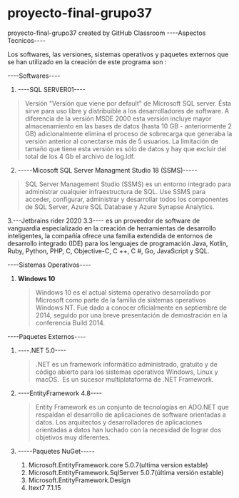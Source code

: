 # proyecto-final-grupo37
proyecto-final-grupo37 created by GitHub Classroom
----Aspectos Tecnicos----

Los softwares, las versiones, sistemas operativos y paquetes externos que se han utilizado en la creación de este programa son :

----Softwares----

 1. ----SQL SERVER01----
   
> Versión "Versión que viene por default" de Microsoft SQL server. Ésta sirve para uso libre y distribuible a los desarrolladores de software. A diferencia de la versión MSDE 2000 esta versión incluye mayor almacenamiento en las bases de datos (hasta 10 GB - anteriormente 2 GB) adicionalmente elimina el proceso de sobrecarga que generaba la versión anterior al conectarse más de 5 usuarios. La limitación de tamaño que tiene esta versión es sólo de datos y hay que excluir del total de los 4 Gb el archivo de log.ldf.

2. -----Micosoft SQL Server Managment Studio 18 (SSMS)-----
>SQL Server Management Studio (SSMS) es un entorno integrado para administrar cualquier infraestructura de SQL. Use SSMS para acceder, configurar, administrar y desarrollar todos los componentes de SQL Server, Azure SQL Database y Azure Synapse Analytics. 

3.---Jetbrains rider 2020 3.3----
es un proveedor de software de vanguardia especializado en la creación de herramientas de desarrollo inteligentes, la compañía ofrece una familia extendida de entornos de desarrollo integrado (IDE) para los lenguajes de programación Java, Kotlin, Ruby, Python, PHP, C, Objective-C, C ++, C #, Go,​ JavaScript y SQL.
  

----Sistemas Operativos----

1. **Windows 10**
    >Windows 10 es el actual sistema operativo desarrollado por Microsoft como parte de la familia de sistemas operativos Windows NT.​ Fue dado a conocer oficialmente en septiembre de 2014, seguido por una breve presentación de demostración en la conferencia Build 2014.

----Paquetes Externos----

1. ----.NET 5.0----
   >.NET es un framework informático administrado, gratuito y de código abierto para los sistemas operativos Windows, Linux y macOS. ​ Es un sucesor multiplataforma de .NET Framework.​​

2. ----EntityFramework 4.8----
   >Entity Framework es un conjunto de tecnologías en ADO.NET que respaldan el desarrollo de aplicaciones de software orientadas a datos. Los arquitectos y desarrolladores de aplicaciones orientadas a datos han luchado con la necesidad de lograr dos objetivos muy diferentes.
   
3. -----Paquetes NuGet-----
   
   1. Microsoft.EntityFramework.core 5.0.7(ultima version estable)
   2. Microsoft.EntityFramework.SqlServer 5.0.7(última versión estable)
   3. Microsoft.EntityFramework.Design
   4. Itext7 7.1.15
